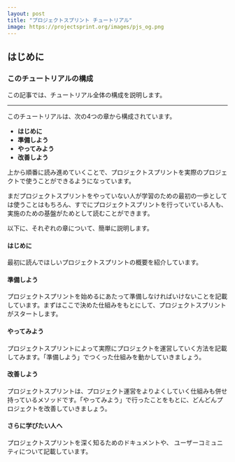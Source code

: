 ```yaml
---
layout: post
title: "プロジェクトスプリント チュートリアル"
image: https://projectsprint.org/images/pjs_og.png
---
```


## はじめに

### このチュートリアルの構成

この記事では、チュートリアル全体の構成を説明します。

---

このチュートリアルは、次の4つの章から構成されています。

- **はじめに**
- **準備しよう**
- **やってみよう**
- **改善しよう**

上から順番に読み進めていくことで、プロジェクトスプリントを実際のプロジェクトで使うことができるようになっています。

まだプロジェクトスプリントをやっていない人が学習のための最初の一歩としては使うことはもちろん、すでにプロジェクトスプリントを行っていている人も、実施のための基盤がためとして読むことができます。

以下に、それぞれの章について、簡単に説明します。

#### はじめに
最初に読んでほしいプロジェクトスプリントの概要を紹介しています。

#### 準備しよう
プロジェクトスプリントを始めるにあたって準備しなければいけないことを記載しています。まずはここで決めた仕組みをもとにして、プロジェクトスプリントがスタートします。

#### やってみよう
プロジェクトスプリントによって実際にプロジェクトを運営していく方法を記載してみます。「準備しよう」でつくった仕組みを動かしていきましょう。

#### 改善しよう
プロジェクトスプリントは、プロジェクト運営をよりよくしていく仕組みも併せ持っているメソッドです。「やってみよう」で行ったことをもとに、どんどんプロジェクトを改善していきましょう。

#### さらに学びたい人へ
プロジェクトスプリントを深く知るためのドキュメントや、 ユーザーコミュニティについて記載しています。
